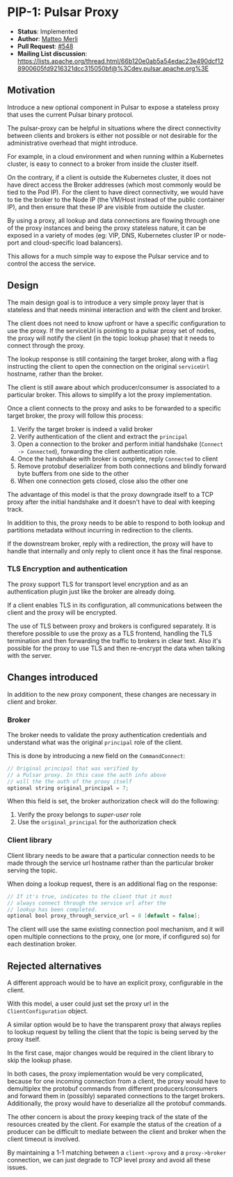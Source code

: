 # PIP-1: Pulsar Proxy

* **Status**: Implemented
 * **Author**: [Matteo Merli](https://github.com/merlimat)
 * **Pull Request**: [#548](https://github.com/apache/incubator-pulsar/pull/548)
 * **Mailing List discussion**: https://lists.apache.org/thread.html/66b120e0ab5a54edac23e490dcf128900605fd9216321dcc315050bf@%3Cdev.pulsar.apache.org%3E

## Motivation

Introduce a new optional component in Pulsar to expose a stateless proxy
that uses the current Pulsar binary protocol.

The pulsar-proxy can be helpful in situations where the direct connectivity
between clients and brokers is either not possible or not desirable for the
administrative overhead that might introduce.

For example, in a cloud environment and when running within a Kubernetes
cluster, is easy to connect to a broker from inside the cluster itself.

On the contrary, if a client is outside the Kubernetes cluster, it does not
have direct access the Broker addresses (which most commonly would be
tied to the Pod IP). For the client to have direct connectivity, we would
have to tie the broker to the Node IP (the VM/Host instead of the public
container IP), and then ensure that these IP are visible from outside
the cluster.

By using a proxy, all lookup and data connections are flowing through one
of the proxy instances and being the proxy stateless nature, it can be
exposed in a variety of modes (eg: VIP, DNS, Kubernetes cluster IP or
node-port and cloud-specific load balancers).

This allows for a much simple way to expose the Pulsar service and to
control the access the service.

## Design

The main design goal is to introduce a very simple proxy layer that
is stateless and that needs minimal interaction and with the client
and broker.

The client does not need to know upfront or have a specific configuration
to use the proxy. If the serviceUrl is pointing to a pulsar proxy set of nodes,
the proxy will notify the client (in the topic lookup phase) that it
needs to connect through the proxy.

The lookup response is still containing the target broker, along with a
flag instructing the client to open the connection on the original
`serviceUrl` hostname, rather than the broker.

The client is still aware about which producer/consumer is associated to
a particular broker. This allows to simplify a lot the proxy implementation.

Once a client connects to the proxy and asks to be forwarded to a
specific target broker, the proxy will follow this process:

 1. Verify the target broker is indeed a valid broker
 2. Verify authentication of the client and extract the `principal`
 3. Open a connection to the broker and perform initial handshake
    (`Connect -> Connected`), forwarding the client authentication role.
 4. Once the handshake with broker is complete, reply `Connected` to
    client
 5. Remove protobuf deserializer from both connections and
    blindly forward byte buffers from one side to the other
 6. When one connection gets closed, close also the other one


 The advantage of this model is that the proxy downgrade itself
 to a TCP proxy after the initial handshake and it doesn't have
 to deal with keeping track.

 In addition to this, the proxy needs to be able to respond to
 both lookup and partitions metadata without incurring in
 redirection to the clients.

 If the downstream broker, reply with a redirection, the proxy will
 have to handle that internally and only reply to client once it
 has the final response.

### TLS Encryption and authentication

The proxy support TLS for transport level encryption and as an
authentication plugin just like the broker are already doing.

If a client enables TLS in its configuration, all communications
between the client and the proxy will be encrypted.

The use of TLS between proxy and brokers is configured separately.
It is therefore possible to use the proxy as a TLS frontend, handling
the TLS termination and then forwarding the traffic to brokers in
clear text. Also it's possible for the proxy to use TLS and then
re-encrypt the data when talking with the server.

## Changes introduced

In addition to the new proxy component, these changes are necessary
in client and broker.

### Broker

The broker needs to validate the proxy authentication credentials
and understand what was the original `principal` role of the client.

This is done by introducing a new field on the `CommandConnect`:
```java
// Original principal that was verified by
// a Pulsar proxy. In this case the auth info above
// will the the auth of the proxy itself
optional string original_principal = 7;
```

When this field is set, the broker authorization check will do
the following:
 1. Verify the proxy belongs to *super-user* role
 2. Use the `original_principal` for the authorization check

### Client library

Client library needs to be aware that a particular connection needs
to be made through the service url hostname rather than the
particular broker serving the topic.

When doing a lookup request, there is an additional flag on the
response:

```java
// If it's true, indicates to the client that it must
// always connect through the service url after the
// lookup has been completed.
optional bool proxy_through_service_url = 8 [default = false];
```

The client will use the same existing connection pool mechanism,
and it will open multiple connections to the proxy, one (or more, if
configured so) for each destination broker.

## Rejected alternatives

A different approach would be to have an explicit proxy, configurable
in the client.

With this model, a user could just set the proxy url in the `ClientConfiguration`
object.

A similar option would be to have the transparent proxy that always
replies to lookup request by telling the client that the topic is
being served by the proxy itself.

In the first case, major changes would be required in the client library to
skip the lookup phase.

In both cases, the proxy implementation would be very complicated, because
for one incoming connection from a client, the proxy would have to
demultiplex the protobuf commands from different producers/consumers and
forward them in (possibly) separated connections to the target brokers.
Additionally, the proxy would have to deserialize all the protobuf commands.

The other concern is about the proxy keeping track of the state of the
resources created by the client. For example the status of the creation
of a producer can be difficult to mediate between the client and broker
when the client timeout is involved.

By maintaining a 1-1 matching between a `client->proxy` and a `proxy->broker`
connection, we can just degrade to TCP level proxy and avoid all these
issues.
